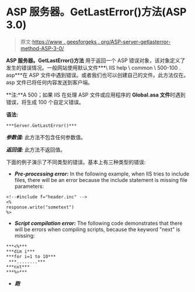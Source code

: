 # ASP 服务器。GetLastError()方法(ASP 3.0)

> 原文:[https://www . geesforgeks . org/ASP-server-getlasterror-method-ASP-3-0/](https://www.geeksforgeeks.org/asp-server-getlasterror-method-asp-3-0/)

**ASP 服务器。GetLastError()方法** 用于返回一个 ASP 错误对象，该对象定义了发生的错误情况。一般网站使用默认文件***\ IIS help \ common \ 500-100 . asp***在 ASP 文件中遇到错误。或者我们也可以创建自己的文件。此方法仅在。asp 文件已将任何内容发送到客户端。

**注:**A 500；如果 IIS 在处理 ASP 文件或应用程序的 **Global.asa 文件**时遇到错误，将生成 100 个自定义错误。

**语法:**

```
***Server.GetLastError()***
```

***参数值:*** 此方法不包含任何参数值。

***返回值:*** 此方法不返回值。

下面的例子演示了不同类型的错误。基本上有三种类型的错误:

*   ***Pre-processing error:*** In the following example, when IIS tries to include files, there will be an error because the include statement is missing file parameters:

```
<!--#include f="header.inc" -->
<%
response.write("sometext")
%>
```

*   ***Script compilation error:*** The following code demonstrates that there will be errors when compiling scripts, because the keyword "next" is missing:

```
***<%***
***dim i***
***for i=1 to 10***
 ***........***
***nxt***
***%>***
```

*   ***跑***